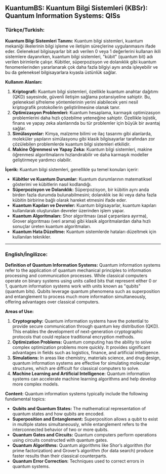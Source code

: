 ## KuantumBS: Kuantum Bilgi Sistemleri (KBSr): Quantum Information Systems: QISs

### Türkçe/Turkish:

**Kuantum Bilgi Sistemleri Tanımı:**
Kuantum bilgi sistemleri, kuantum mekaniği ilkelerinin bilgi işleme ve iletişim süreçlerine uygulanmasını ifade eder. Geleneksel bilgisayarlar bit adı verilen 0 veya 1 değerlerini kullanan ikili sistemlere dayanırken, kuantum bilgi sistemleri, "kübit" (quantum bit) adı verilen birimlerle çalışır. Kübitler, süperpozisyon ve dolanıklık gibi kuantum fenomenlerinden yararlanarak çok daha fazla bilgiyi aynı anda işleyebilir ve bu da geleneksel bilgisayarlara kıyasla üstünlük sağlar.

**Kullanım Alanları:**
1. **Kriptografi:** Kuantum bilgi sistemleri, özellikle kuantum anahtar dağıtımı (QKD) sayesinde, güvenli iletişim sağlama potansiyeline sahiptir. Bu, geleneksel şifreleme yöntemlerinin yerini alabilecek yeni nesil kriptografik protokollerin geliştirilmesine olanak tanır.
2. **Optimizasyon Problemleri:** Kuantum hesaplama, karmaşık optimizasyon problemlerini daha hızlı çözebilme yeteneğine sahiptir. Özellikle lojistik, finans ve yapay zeka alanlarında bu tür problemler için büyük bir avantaj sağlar.
3. **Simülasyonlar:** Kimya, malzeme bilimi ve ilaç tasarımı gibi alanlarda, moleküler yapıların simülasyonu gibi klasik bilgisayarlar tarafından zor çözülebilen problemlerde kuantum bilgi sistemleri etkilidir.
4. **Makine Öğrenmesi ve Yapay Zeka:** Kuantum bilgi sistemleri, makine öğrenmesi algoritmalarını hızlandırabilir ve daha karmaşık modeller geliştirmeye yardımcı olabilir.

**İçerik:**
Kuantum bilgi sistemleri, genellikle şu temel konuları içerir:
- **Kübitler ve Kuantum Durumlar:** Kuantum durumlarının matematiksel gösterimi ve kübitlerin nasıl kodlandığı.
- **Süperpozisyon ve Dolanıklık:** Süperpozisyon, bir kübitin aynı anda birden fazla durumda bulunabilmesini; dolanıklık ise iki veya daha fazla kübitin birbirine bağlı olarak hareket etmesini ifade eder.
- **Kuantum Kapıları ve Devreler:** Kuantum bilgisayarlar, kuantum kapıları kullanılarak oluşturulan devreler üzerinden işlem yapar.
- **Kuantum Algoritmaları:** Shor algoritması (asal çarpanlara ayırma), Grover algoritması (veri arama) gibi klasik algoritmalardan daha hızlı sonuçlar üreten kuantum algoritmaları.
- **Kuantum Hata Düzeltme:** Kuantum sistemlerde hataları düzeltmek için kullanılan teknikler.

---

### English/İngilizce:

**Definition of Quantum Information Systems:**
Quantum information systems refer to the application of quantum mechanical principles to information processing and communication processes. While classical computers operate on binary systems using units called bits that represent either 0 or 1, quantum information systems work with units known as "qubits" (quantum bits). Qubits leverage quantum phenomena such as superposition and entanglement to process much more information simultaneously, offering advantages over classical computers.

**Areas of Use:**
1. **Cryptography:** Quantum information systems have the potential to provide secure communication through quantum key distribution (QKD). This enables the development of next-generation cryptographic protocols that could replace traditional encryption methods.
2. **Optimization Problems:** Quantum computing has the ability to solve complex optimization problems more quickly. It provides significant advantages in fields such as logistics, finance, and artificial intelligence.
3. **Simulations:** In areas like chemistry, materials science, and drug design, quantum information systems are effective for simulating molecular structures, which are difficult for classical computers to solve.
4. **Machine Learning and Artificial Intelligence:** Quantum information systems can accelerate machine learning algorithms and help develop more complex models.

**Content:**
Quantum information systems typically include the following fundamental topics:
- **Qubits and Quantum States:** The mathematical representation of quantum states and how qubits are encoded.
- **Superposition and Entanglement:** Superposition allows a qubit to exist in multiple states simultaneously, while entanglement refers to the interconnected behavior of two or more qubits.
- **Quantum Gates and Circuits:** Quantum computers perform operations using circuits constructed with quantum gates.
- **Quantum Algorithms:** Quantum algorithms like Shor’s algorithm (for prime factorization) and Grover’s algorithm (for data search) produce faster results than their classical counterparts.
- **Quantum Error Correction:** Techniques used to correct errors in quantum systems.

